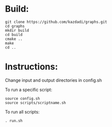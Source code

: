 # Build:
```
git clone https://github.com/kazdadi/graphs.git  
cd graphs  
mkdir build  
cd build  
cmake ..  
make  
cd ..  
```
# Instructions:
Change input and output directories in config.sh

To run a specific script:
```
source config.sh
source scripts/scriptname.sh
```
To run all scripts:  
```
. run.sh
```

